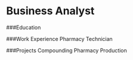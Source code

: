 # Business Analyst

###Education

###Work Experience
Pharmacy Technician

###Projects
Compounding Pharmacy Production
